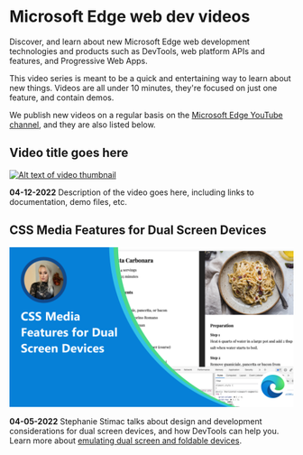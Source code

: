 # Microsoft Edge web dev videos

Discover, and learn about new Microsoft Edge web development technologies and products such as DevTools, web platform APIs and features, and Progressive Web Apps.

This video series is meant to be a quick and entertaining way to learn about new things. Videos are all under 10 minutes, they're focused on just one feature, and contain demos.

We publish new videos on a regular basis on the [Microsoft Edge YouTube channel](https://www.youtube.com/channel/UCIGx7oT8p6-jUpOfg98yelA), and they are also listed below.

## Video title goes here

[![Alt text of video thumbnail](./thumbnails/thumb.png)](https://www.youtube.com/watch?v=Z5-tEE_cNTo)

**04-12-2022** Description of the video goes here, including links to documentation, demo files, etc.

<!-- The entry below is just an example -->

## CSS Media Features for Dual Screen Devices

[![Video thumbnail showing the video title, Stephanie's avatar, and a screenshot of a webpage in the Edge DevTools dual-screen emulation tool](./thumbnails/css-media-feature-dual-screen.png)](https://www.youtube.com/watch?v=Z5-tEE_cNTo)

**04-05-2022** Stephanie Stimac talks about design and development considerations for dual screen devices, and how DevTools can help you. Learn more about [emulating dual screen and foldable devices](https://docs.microsoft.com/microsoft-edge/devtools-guide-chromium/device-mode/dual-screen-and-foldables).

